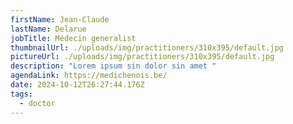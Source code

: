 ```yaml
---
firstName: Jean-Claude
lastName: Delarue
jobTitle: Médecin generalist
thumbnailUrl: ./uploads/img/practitioners/310x395/default.jpg
pictureUrl: ./uploads/img/practitioners/310x395/default.jpg
description: "Lorem ipsum sin dolor sin amet "
agendaLink: https://medichenois.be/
date: 2024-10-12T26:27:44.176Z
tags:
  - doctor
---
```

